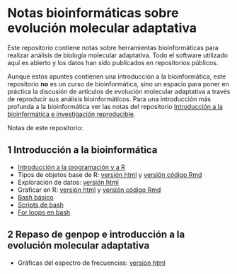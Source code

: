 # Notas bioinformáticas sobre evolución molecular adaptativa

Este repositorio contiene notas sobre herramientas bioinformáticas para realizar análisis de biología molecular adaptativa. Todo el software utilizado aquí es abierto y los datos han sido publicados en repositorios públicos. 

Aunque estos apuntes contienen una introducción a la bioinformática, este repositorio **no** es un curso de bioinformática, sino un espacio para poner en práctica la discusión de artículos de evolución molecular adaptativa a través de reproducir sus análisis bioinformáticos. Para una introducción más profunda a la bioinformática ver las notas del repositorio [Introducción a la bioinformática e investigación reproducible](github.com/AliciaMstt/BioinfinvRepro).

Notas de este repositorio:

## 1 Introducción a la bioinformática


* [Introducción a la programación y a R](Unidad1_Intro/Unidad1_Intro_programacion.md)
* Tipos de objetos base de R: [versión html](Unidad1_Intro/Tipos_objetos_baseR) y [versión código Rmd](Unidad1_Intro/Tipos_objetos_baseR.Rmd)
* Exploración de datos: [versión html](Unidad1_Intro/ejercicio_explorando_datos.html)
* Graficar en R: [versión html](Unidad1_Intro/Graficar-en-R.html) y  [versión código Rmd](Unidad1_Intro/Graficar_en_R.Rmd)
* [Bash básico](Unidad1_Intro/Bash_basico)
* [Scripts de bash](Unidad1_Intro/Bash_scripts.md)
* [For loops en bash](Unidad1_Intro/For_loops_bash.md) 


## 2 Repaso de genpop e introducción a la evolución molecular adaptativa 

* Gráficas del espectro de frecuencias: [version html](Unidad2_Intro_popgen/plot_SFS.html)
